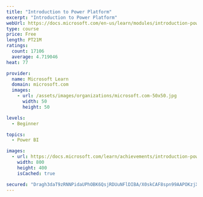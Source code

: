 ```yaml
---
title: "Introduction to Power Platform"
excerpt: "Introduction to Power Platform"
webUrl: https://docs.microsoft.com/en-us/learn/modules/introduction-power-platform/
type: course
price: Free
length: PT21M
ratings:
  count: 17106
  average: 4.719046
heat: 77

provider:
  name: Microsoft Learn
  domain: microsoft.com
  images:
    - url: /assets/images/organizations/microsoft.com-50x50.jpg
      width: 50
      height: 50

levels:
  - Beginner

topics:
  - Power BI

images:
  - url: https://docs.microsoft.com/learn/achievements/introduction-power-platform-social.png
    width: 800
    height: 400
    isCached: true

secured: "Dragh3daT9zRNNPidaUPhOBK6QsjRDUuNFlDIBA/X0skCAF8spn99AAPOKzjXixMwihL3NGbAT7AMxqQV0xw+rMNTQR1x/VcvB7Ofw0dG2vKwml/KimBemyw8QIBpfToGnw5ItUOIfoBZkgj7Owdxk2Cez2FszUHhfn7ecENOavg4ep1THD9uMKjod6RKF4vzP7+9Pq3aNSoKM72dixACJMjm5Txcy4VN1A5KXJJfAeu9dTuxqEDXWWr3L2Q+q9flS927jMzfbo2WCxmnGw4A/PoqVElWX4yYk4dPM+v0ago7lKMIo4Q62sSo8lNRRc8pbh04fg97129LouUWSK7aRMVpno87GuKtpNST5mnIQ/ROPdnc231NMafupCryWpkXPCi7w1TY9q64CmlmMFnY4bS8T9D2pqylLcPtdnylcqJsRYoa2O4X3r8keIhdJDz;R0WftBbTDYh/gpq9azGifQ=="
---
```



